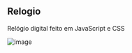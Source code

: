 ## Relogio
Relógio digital feito em JavaScript e CSS

![image](https://user-images.githubusercontent.com/86426223/144519847-74f23e86-e4fc-4c2a-933a-2f147a6dd141.png)
